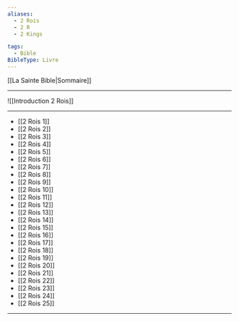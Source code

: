```yaml
---
aliases:
  - 2 Rois
  - 2 R
  - 2 Kings

tags:
  - Bible
BibleType: Livre
---
```

[[La Sainte Bible|Sommaire]]

---

![[Introduction 2 Rois]]

---
- [[2 Rois 1]] 
- [[2 Rois 2]] 
- [[2 Rois 3]] 
- [[2 Rois 4]] 
- [[2 Rois 5]] 
- [[2 Rois 6]] 
- [[2 Rois 7]] 
- [[2 Rois 8]] 
- [[2 Rois 9]] 
- [[2 Rois 10]] 
- [[2 Rois 11]] 
- [[2 Rois 12]] 
- [[2 Rois 13]] 
- [[2 Rois 14]] 
- [[2 Rois 15]] 
- [[2 Rois 16]] 
- [[2 Rois 17]] 
- [[2 Rois 18]] 
- [[2 Rois 19]] 
- [[2 Rois 20]] 
- [[2 Rois 21]] 
- [[2 Rois 22]] 
- [[2 Rois 23]] 
- [[2 Rois 24]] 
- [[2 Rois 25]] 


---
